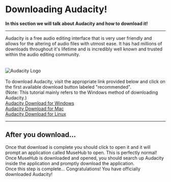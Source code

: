 # Downloading Audacity!
**In this section we will talk about Audacity and how to download it!**<br>
***
Audacity is a free audio editing interface that is very user friendly and allows for the altering of audio files with utmost ease. It has had millions of downloads throughout it's lifetime and is incredibly well known and trusted within the audio editing community.<br>
<br>
<br>
![Audacity Logo](https://i.pcmag.com/imagery/reviews/05r7UUqlfhfATKgQEtc1pn0-24.fit_scale.size_760x427.v1706121435.jpg)
<br>
<br>
To download Audacity, visit the appropriate link provided below and click on the first available download button labeled "recommended".<br>
(Note: This tutorial mainly refers to the Windows method of downloading Audacity.)<br>
[Audacity Download for Windows](https://www.audacityteam.org/download/windows/)<br>
[Audacity Download for Mac](https://www.audacityteam.org/download/mac/)<br>
[Audacity Download for Linux](https://www.audacityteam.org/download/linux/)<br>
***
## After you download...
Once that download is complete you should click to open it and it will prompt an application called MuseHub to open. This is perfectly normal!<br>
Once MuseHub is downloaded and opened, you should search up Audacity inside the application and promptly download the application. <br>
Once this step is complete... Congratulations! You have officially downloaded Audacity!


